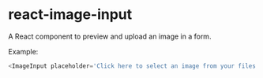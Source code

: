 # react-image-input
A React component to preview and upload an image in a form.

Example:
```js
<ImageInput placeholder='Click here to select an image from your files' maxSize={{width: 200, height: 200}} />
```
